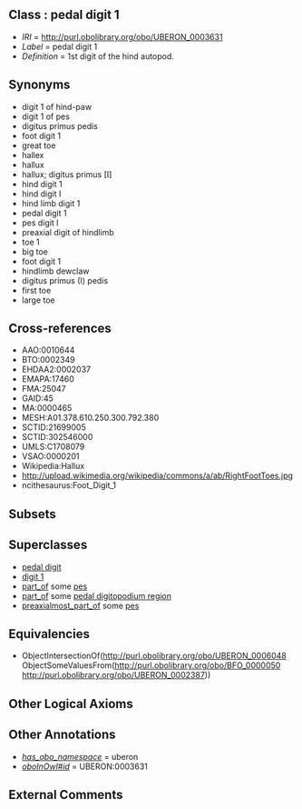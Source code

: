 
## Class : pedal digit 1

 * *IRI* = http://purl.obolibrary.org/obo/UBERON_0003631
 * *Label* = pedal digit 1
 * *Definition* = 1st digit of the hind autopod.

## Synonyms

 * digit 1 of hind-paw
 * digit 1 of pes
 * digitus primus pedis
 * foot digit 1
 * great toe
 * hallex
 * hallux
 * hallux; digitus primus [I]
 * hind digit 1
 * hind digit I
 * hind limb digit 1
 * pedal digit 1
 * pes digit I
 * preaxial digit of hindlimb
 * toe 1
 * big toe
 * foot digit 1
 * hindlimb dewclaw
 * digitus primus (I) pedis
 * first toe
 * large toe

## Cross-references

 * AAO:0010644
 * BTO:0002349
 * EHDAA2:0002037
 * EMAPA:17460
 * FMA:25047
 * GAID:45
 * MA:0000465
 * MESH:A01.378.610.250.300.792.380
 * SCTID:21699005
 * SCTID:302546000
 * UMLS:C1708079
 * VSAO:0000201
 * Wikipedia:Hallux
 * http://upload.wikimedia.org/wikipedia/commons/a/ab/RightFootToes.jpg
 * ncithesaurus:Foot_Digit_1

## Subsets


## Superclasses

 * [pedal digit](../../UBERON/66/UBERON_0001466.md)
 * [digit 1](../../UBERON/48/UBERON_0006048.md)
 * [part_of](../../BFO/50/BFO_0000050.md) some [pes](../../UBERON/87/UBERON_0002387.md)
 * [part_of](../../BFO/50/BFO_0000050.md) some [pedal digitopodium region](../../UBERON/42/UBERON_0012142.md)
 * [preaxialmost_part_of](../../BSPO/13/BSPO_0001113.md) some [pes](../../UBERON/87/UBERON_0002387.md)

## Equivalencies

 * ObjectIntersectionOf(<http://purl.obolibrary.org/obo/UBERON_0006048> ObjectSomeValuesFrom(<http://purl.obolibrary.org/obo/BFO_0000050> <http://purl.obolibrary.org/obo/UBERON_0002387>))

## Other Logical Axioms


## Other Annotations

 * *[has_obo_namespace](../../ce/oboInOwl#hasOBONamespace.md)* = uberon
 * *[oboInOwl#id](../../id/oboInOwl#id.md)* = UBERON:0003631

## External Comments


